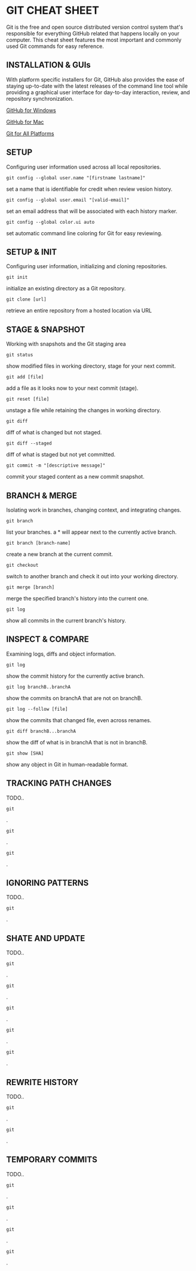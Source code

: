 # GIT CHEAT SHEET

Git is the free and open source distributed version control system that's responsible for everything GitHub
related that happens locally on your computer. This cheat sheet features the most important and commonly
used Git commands for easy reference.

## INSTALLATION & GUIs

With platform specific installers for Git, GitHub also provides the ease of staying up-to-date with the latest releases of the command line tool while providing a graphical user interface for day-to-day interaction, review, and repository synchronization.

[GitHub for Windows](https://windows.github.com)

[GitHub for Mac](https://mac.github.com)

[Git for All Platforms](http://git-scm.com)

## SETUP

Configuring user information used across all local repositories.

```
git config --global user.name "[firstname lastname]"
```
set a name that is identifiable for credit when review vesion history.

```
git config --global user.email "[valid-email]"
```
set an email address that will be associated with each history marker.

```
git config --global color.ui auto
```
set automatic command line coloring for Git for easy reviewing.


## SETUP & INIT

Configuring user information, initializing and cloning repositories.

```
git init
```
initialize an existing directory as a Git repository.

```
git clone [url]
```
retrieve an entire repository from a hosted location via URL


## STAGE & SNAPSHOT

Working with snapshots and the Git staging area

```
git status
```
show modified files in working directory, stage for your next commit.

```
git add [file]
```
add a file as it looks now to your next commit (stage).

```
git reset [file]
```
unstage a file while retaining the changes in working directory.

```
git diff
```
diff of what is changed but not staged.

```
git diff --staged
```
diff of what is staged but not yet committed.

```
git commit -m "[descriptive message]"
```
commit your staged content as a new commit snapshot.


## BRANCH & MERGE

Isolating work in branches, changing context, and integrating changes.

```
git branch
```
list your branches. a * will appear next to the currently active branch.

```
git branch [branch-name]
```
create a new branch at the current commit.

```
git checkout
```
switch to another branch and check it out into your working directory.

```
git merge [branch]
```
merge the specified branch's history into the current one.

```
git log
```
show all commits in the current branch's history.


## INSPECT & COMPARE

Examining logs, diffs and object information.

```
git log
```
show the commit history for the currently active branch.

```
git log branchB..branchA
```
show the commits on branchA that are not on branchB.

```
git log --follow [file]
```
show the commits that changed file, even across renames.

```
git diff branchB...branchA
```
show the diff of what is in branchA that is not in branchB.

```
git show [SHA]
```
show any object in Git in human-readable format.


## TRACKING PATH CHANGES

TODO..

```
git 
```
.

```
git 
```
.

```
git 
```
.


## IGNORING PATTERNS

TODO..

```
git 
```
.


## SHATE AND UPDATE

TODO..

```
git 
```
.

```
git 
```
.

```
git 
```
.

```
git 
```
.

```
git 
```
.


## REWRITE HISTORY

TODO..

```
git 
```
.

```
git 
```
.


## TEMPORARY COMMITS

TODO..

```
git 
```
.

```
git 
```
.

```
git 
```
.

```
git 
```
.
